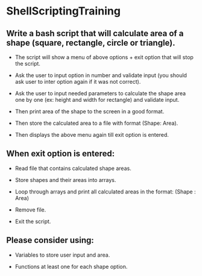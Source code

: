 # ShellScriptingTraining

## Write a bash script that will calculate area of a shape (square, rectangle, circle or triangle).

*	The script will show a menu of above options + exit option that will stop the script. 

*	Ask the user to input option in number and validate input (you should ask user to inter option again if it was not correct).

*	Ask the user to input needed parameters to calculate the shape area one by one (ex: height and width for rectangle) and validate input.

*	Then print area of the shape to the screen in a good format.

*	Then store the calculated area to a file with format (Shape: Area).

*	Then displays the above menu again till exit option is entered.

## When exit option is entered:
*	Read file that contains calculated shape areas.

*	Store shapes and their areas into arrays.

*	Loop through arrays and print all calculated areas in the format: (Shape : Area)

*	Remove file.

*	Exit the script.

## Please consider using:
*	Variables to store user input and area.

*	Functions at least one for each shape option.
